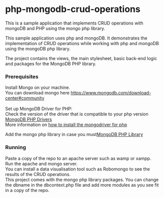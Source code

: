 # php-mongodb-crud-operations
This is a sample application that implements CRUD operations with mongoDB and PHP using the mongo php library.

This sample application uses php and mongoDB. It demonstrates the implementation of CRUD operations while working with php and mongoDB using the mongoDB php library.

The project contains the views, the main stylesheet, basic back-end logic and packages for the MongoDB PHP library.

<h3>Prerequisites</h3>
<p>
Install Mongo on your machine.<br/>
You can download mongo here <a href="https://www.mongodb.com/download-center#community">https://www.mongodb.com/download-center#community</a><br/><br />
Set up MongoDB Driver for PHP:<br/>
Check the version of the driver that is compatible to your php version <a href="https://docs.mongodb.com/ecosystem/drivers/php/">MongoDB PHP Drivers</a><br/>
More information on <a href="https://github.com/mongodb/mongo-php-driver">how to install the mongodriver for php</a>

 Add the mongo php library in case you must<a href="https://github.com/mongodb/mongo-php-library">MongoDB PHP Library</a><br />
 
</p>
<h3>Running</h3>
<p>
Paste a copy of the repo to an apache server such as wamp or xampp.<br/>
Run the apache and mongo server.<br/>
You can install a data visualisation tool such as Robomongo to see the results of the CRUD operations.<br/>
This project comes with the mongo php library packages. You can change the dbname in the dbcontext.php file and add more modules as you see fit in a  copy of the repo.
</p>
